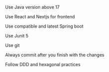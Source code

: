Use Java version above 17

Use React and Nextjs for frontend

Use compatible and latest Spring boot

Use Junit 5

Use git

Always commit after you finish with the changes

Follow DDD and hexagonal practices